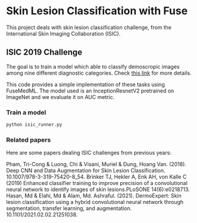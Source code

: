 # Skin Lesion Classification with Fuse

This project deals with skin lesion classification challenge, from the International Skin Imaging Collaboration (ISIC).

## ISIC 2019 Challenge

The goal is to train a model which able to classify demoscropic images among nine different diagnostic categories. Check [this link](https://challenge.isic-archive.com/landing/2019/) for more details.

This code provides a simple implementation of these tasks using FuseMedML.
The model used is an InceptionResnetV2 pretrained on ImageNet and we evaluate it on AUC metric.

### Train a model

```sh
python isic_runner.py
```

### Related papers

Here are some papers dealing ISIC challenges from previous years:

Pham, Tri-Cong & Luong, Chi & Visani, Muriel & Dung, Hoang Van. (2018). Deep CNN and Data Augmentation for Skin Lesion Classification. 10.1007/978-3-319-75420-8_54.
Brinker TJ, Hekler A, Enk AH, von Kalle C (2019) Enhanced classifier training to improve precision of a convolutional neural network to identify images of skin lesions.PLoSONE 14(6):e0218713.
Hasan, Md & Elahi, Md & Alam, Md. Ashraful. (2021). DermoExpert: Skin lesion classification using a hybrid convolutional neural network through segmentation, transfer learning, and augmentation. 10.1101/2021.02.02.21251038.
